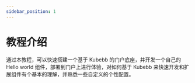 ```yaml
---
sidebar_position: 1
---
```


# 教程介绍

通过本教程，可以快速搭建一个基于 Kubebb 的门户底座，并开发一个自己的 Hello world 组件，部署到门户上进行体验，对如何基于 Kubebb 来快速开发和扩展组件有个基本的理解，并熟悉一些自定义的个性配置。


